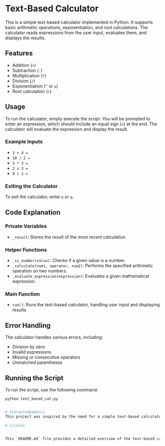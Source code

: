 # Text-Based Calculator

This is a simple text-based calculator implemented in Python. It supports basic arithmetic operations, exponentiation, and root calculations. The calculator reads expressions from the user input, evaluates them, and displays the results.

## Features

- Addition (`+`)
- Subtraction (`-`)
- Multiplication (`*`)
- Division (`/`)
- Exponentiation (`^` or `x`)
- Root calculation (`r`)

## Usage

To run the calculator, simply execute the script. You will be prompted to enter an expression, which should include an equal sign (`=`) at the end. The calculator will evaluate the expression and display the result.

### Example Inputs

- `3 + 4 =`
- `10 / 2 =`
- `5 * 3 =`
- `2 x 3 =`
- `9 r 2 =`

### Exiting the Calculator

To exit the calculator, enter `e` or `q`.

## Code Explanation

### Private Variables

- `_result`: Stores the result of the most recent calculation.

### Helper Functions

- `_is_number(value)`: Checks if a given value is a number.
- `_calculate(num1, operator, num2)`: Performs the specified arithmetic operation on two numbers.
- `_evaluate_expression(expression)`: Evaluates a given mathematical expression.

### Main Function

- `run()`: Runs the text-based calculator, handling user input and displaying results.

## Error Handling

The calculator handles various errors, including:

- Division by zero
- Invalid expressions
- Missing or consecutive operators
- Unmatched parentheses

## Running the Script

To run the script, use the following command:

```sh
python text_based_cal.py


# Acknowledgements
This project was inspired by the need for a simple text-based calculator for educational purposes.

# License


This `README.md` file provides a detailed overview of the text-based calculator project, including features, usage instructions, code explanations, error handling, and running the script.
